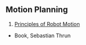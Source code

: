 ## Motion Planning
1. [Principles of Robot Motion](./Principles_of_Robot_Motion.md)
  - Book, Sebastian Thrun
